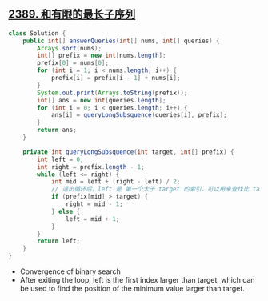## [2389. 和有限的最长子序列](https://leetcode.cn/problems/longest-subsequence-with-limited-sum/)

```java
class Solution {
    public int[] answerQueries(int[] nums, int[] queries) {
        Arrays.sort(nums);
        int[] prefix = new int[nums.length];
        prefix[0] = nums[0];
        for (int i = 1; i < nums.length; i++) {
            prefix[i] = prefix[i - 1] + nums[i];
        }
        System.out.print(Arrays.toString(prefix));
        int[] ans = new int[queries.length];
        for (int i = 0; i < queries.length; i++) {
            ans[i] = queryLongSubsquence(queries[i], prefix);
        }
        return ans;
    }

    private int queryLongSubsquence(int target, int[] prefix) {
        int left = 0;
        int right = prefix.length - 1;
        while (left <= right) {
            int mid = left + (right - left) / 2;
            // 退出循环后，left 是 第一个大于 target 的索引，可以用来查找比 target 大的最小值的位置。
            if (prefix[mid] > target) {
                right = mid - 1;
            } else {
                left = mid + 1;
            }
        }
        return left;
    }
}
```

- Convergence of binary search
- After exiting the loop, left is the first index larger than target, which can be used to find the position of the minimum value larger than target.